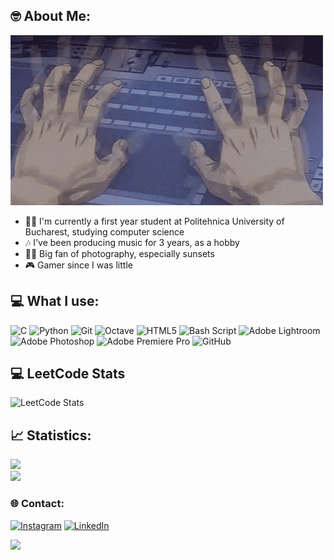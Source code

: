 ## 🤓 About Me:
<img alt="Fast Coding" src="./gits.gif" />
<ul>
<li>🧑‍💻 I'm currently a first year student at Politehnica University of Bucharest, studying computer science
<li>🎶 I've been producing music for 3 years, as a hobby
<li>📸🌇 Big fan of photography, especially sunsets
<li>🎮 Gamer since I was little
</ul>

## 💻 What I use:
![C](https://img.shields.io/badge/c-%2300599C.svg?style=flat&logo=c&logoColor=white) ![Python](https://img.shields.io/badge/python-3670A0?style=flat&logo=python&logoColor=ffdd54) ![Git](https://img.shields.io/badge/git-%23F05033.svg?style=flat&logo=git&logoColor=white) ![Octave](https://img.shields.io/badge/OCTAVE-darkblue?style=flat&logo=octave&logoColor=fcd683) ![HTML5](https://img.shields.io/badge/html5-%23E34F26.svg?style=flat&logo=html5&logoColor=white) ![Bash Script](https://img.shields.io/badge/bash_script-%23121011.svg?style=flat&logo=gnu-bash&logoColor=white) ![Adobe Lightroom](https://img.shields.io/badge/Adobe%20Lightroom-31A8FF.svg?style=flat&logo=Adobe%20Lightroom&logoColor=white) ![Adobe Photoshop](https://img.shields.io/badge/adobe%20photoshop-%2331A8FF.svg?style=flat&logo=adobe%20photoshop&logoColor=white) ![Adobe Premiere Pro](https://img.shields.io/badge/Adobe%20Premiere%20Pro-9999FF.svg?style=flat&logo=Adobe%20Premiere%20Pro&logoColor=white) ![GitHub](https://img.shields.io/badge/github-%23121011.svg?style=flat&logo=github&logoColor=white)

## 💻 LeetCode Stats
![LeetCode Stats](https://leetcard.jacoblin.cool/VAndrew05?theme=dark&font=Ubuntu)

## 📈 Statistics:
![](https://github-readme-stats.vercel.app/api?username=VAndrew05&theme=gotham&hide_border=false&include_all_commits=false&count_private=false)<br/>
![](https://github-readme-stats.vercel.app/api/top-langs/?username=VAndrew05&theme=gotham&hide_border=false&include_all_commits=false&count_private=false&layout=compact)

### 🌐 Contact:
[![Instagram](https://img.shields.io/badge/Instagram-%23E4405F.svg?logo=Instagram&logoColor=white)](https://instagram.com/https://www.instagram.com/vasiloiu_a/) [![LinkedIn](https://img.shields.io/badge/LinkedIn-%230077B5.svg?logo=linkedin&logoColor=white)](https://linkedin.com/in/https://www.linkedin.com/in/andrei-v-749520359/) 

[![](https://visitcount.itsvg.in/api?id=VAndrew05&icon=1&color=3)](https://visitcount.itsvg.in)

